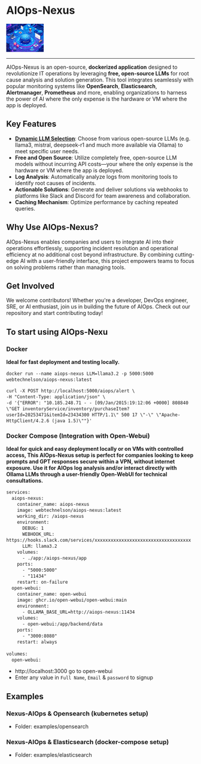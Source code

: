 # AIOps-Nexus

<img src="https://github.com/techednelson/aiops-nexus/blob/main/images/aiops-nexus.jpg" width="100">

----

AIOps-Nexus is an open-source, **dockerized application** designed to revolutionize IT operations by leveraging **free, open-source LLMs** for root cause analysis and solution generation. This tool integrates seamlessly with popular monitoring systems like **OpenSearch**, **Elasticsearch**, **Alertmanager**, **Prometheus** and more, enabling organizations to harness the power of AI where the only expense is the hardware or VM where the app is deployed.

## Key Features

- **[Dynamic LLM Selection](https://ollama.com/searchp)**: Choose from various open-source LLMs (e.g. llama3, mistral, deepseek-r1 and much more available via Ollama) to meet specific user needs.
- **Free and Open Source**: Utilize completely free, open-source LLM models without incurring API costs—your where the only expense is the hardware or VM where the app is deployed.
- **Log Analysis**: Automatically analyze logs from monitoring tools to identify root causes of incidents.
- **Actionable Solutions**: Generate and deliver solutions via webhooks to platforms like Slack and Discord for team awareness and collaboration.
- **Caching Mechanism**: Optimize performance by caching repeated queries.

## Why Use AIOps-Nexus?

AIOps-Nexus enables companies and users to integrate AI into their operations effortlessly, supporting incident resolution and operational efficiency at no additional cost beyond infrastructure. By combining cutting-edge AI with a user-friendly interface, this project empowers teams to focus on solving problems rather than managing tools.

## Get Involved
We welcome contributors! Whether you're a developer, DevOps engineer, SRE, or AI enthusiast, join us in building the future of AIOps. Check out our repository and start contributing today!

## To start using AIOps-Nexu

### Docker
**Ideal for fast deployment and testing locally.**
```
docker run --name aiops-nexus LLM=llama3.2 -p 5000:5000 webtechnelson/aiops-nexus:latest
```
```
curl -X POST http://localhost:5000/aiops/alert \
-H "Content-Type: application/json" \
-d '{"ERROR": "10.185.248.71 - - [09/Jan/2015:19:12:06 +0000] 808840 \"GET inventoryService/inventory/purchaseItem? userId=20253471&itemId=23434300 HTTP/1.1\" 500 17 \"-\" \"Apache-HttpClient/4.2.6 (java 1.5)\""}'

```
### Docker Compose (Integration with Open-Webui)
**Ideal for quick and easy deployment locally or on VMs with controlled access, This AIOps-Nexus setup is perfect for companies looking to keep prompts and GPT responses secure within a VPN, without internet exposure. Use it for AIOps log analysis and/or interact directly with Ollama LLMs through a user-friendly Open-WebUI for technical consultations.**
```
services:
  aiops-nexus:
    container_name: aiops-nexus
    image: webtechnelson/aiops-nexus:latest
    working_dir: /aiops-nexus
    environment:
      DEBUG: 1
      WEBHOOK_URL: https://hooks.slack.com/services/xxxxxxxxxxxxxxxxxxxxxxxxxxxxxxxxxxxx
      LLM: llama3.2
    volumes:
      - ./app:/aiops-nexus/app
    ports:
      - "5000:5000"
      - "11434"
    restart: on-failure
  open-webui:
    container_name: open-webui
    image: ghcr.io/open-webui/open-webui:main
    environment:
      - OLLAMA_BASE_URL=http://aiops-nexus:11434
    volumes:
      - open-webui:/app/backend/data
    ports:
      - "3000:8080"
    restart: always

volumes:
  open-webui:
```
- http://localhost:3000 go to open-webui
- Enter any value in `Full Name`, `Email` & `password` to signup

## Examples

### Nexus-AIOps & Opensearch (kubernetes setup)

- Folder: examples/opensearch

### Nexus-AIOps & Elasticsearch (docker-compose setup)

- Folder: examples/elasticsearch

